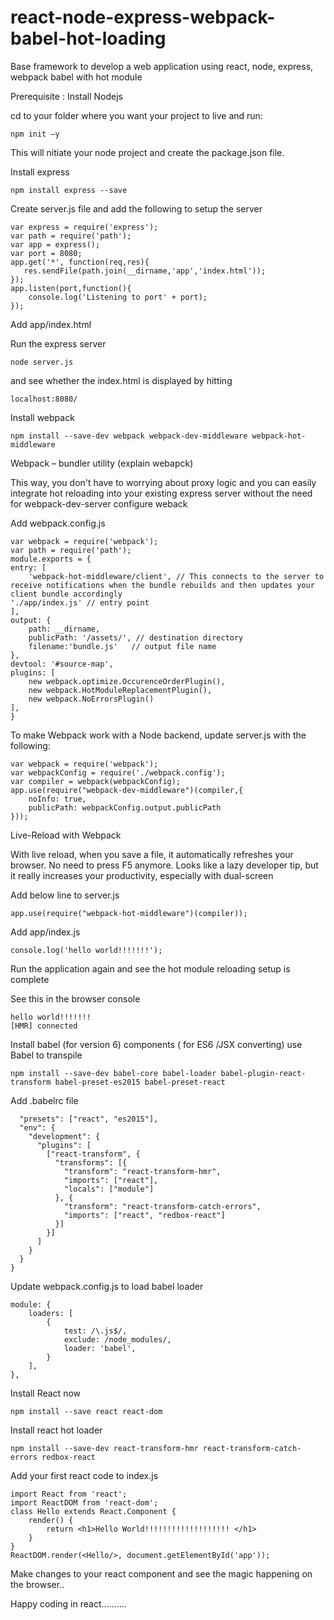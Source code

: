 # react-node-express-webpack-babel-hot-loading
Base framework to develop a web application using react, node, express, webpack babel with hot module 

Prerequisite : Install Nodejs

cd to your folder where you want your project to live and run:

    npm init –y 

This will nitiate your node project and create the package.json file.

Install express 

    npm install express --save
    
Create server.js file and add the following to setup the server

    var express = require('express');
    var path = require('path');
    var app = express();
    var port = 8080;
    app.get('*', function(req,res){
       res.sendFile(path.join(__dirname,'app','index.html'));
    });
    app.listen(port,function(){
        console.log('Listening to port' + port);
    });

Add app/index.html

Run the express server 

    node server.js
and see whether the index.html is displayed by hitting 

    localhost:8080/

Install webpack

    npm install --save-dev webpack webpack-dev-middleware webpack-hot-middleware

Webpack – bundler utility
(explain webapck)

This way, you don't have to worrying about proxy logic and you can easily integrate hot reloading into your existing express server without the need for webpack-dev-server
configure weback

Add webpack.config.js

    var webpack = require('webpack');
    var path = require('path');
    module.exports = {
    entry: [
        'webpack-hot-middleware/client', // This connects to the server to receive notifications when the bundle rebuilds and then updates your client bundle accordingly
    './app/index.js' // entry point
    ],
    output: {
        path: __dirname,
        publicPath: '/assets/', // destination directory
        filename:'bundle.js'   // output file name
    },
    devtool: '#source-map',
    plugins: [
        new webpack.optimize.OccurenceOrderPlugin(),
        new webpack.HotModuleReplacementPlugin(),
        new webpack.NoErrorsPlugin()
    ],
    }

To make Webpack work with a Node backend, update server.js with the following: 

    var webpack = require('webpack');
    var webpackConfig = require('./webpack.config');
    var compiler = webpack(webpackConfig);
    app.use(require("webpack-dev-middleware")(compiler,{
        noInfo: true,
        publicPath: webpackConfig.output.publicPath
    }));

Live-Reload with Webpack

With live reload, when you save a file, it automatically refreshes your browser. No need to press F5 anymore. Looks like a lazy developer tip, but it really increases your productivity, especially with dual-screen

Add below line to server.js

    app.use(require("webpack-hot-middleware")(compiler));

Add app/index.js

    console.log('hello world!!!!!!!');
    
Run the application again and see the hot module reloading setup is complete

See this in the browser console

    hello world!!!!!!!
    [HMR] connected
    
    
Install babel (for version 6) components ( for ES6 /JSX converting)
use Babel to transpile 

    npm install --save-dev babel-core babel-loader babel-plugin-react-transform babel-preset-es2015 babel-preset-react

Add .babelrc file

      "presets": ["react", "es2015"],
      "env": {
        "development": {
          "plugins": [
            ["react-transform", {
              "transforms": [{
                "transform": "react-transform-hmr",
                "imports": ["react"],
                "locals": ["module"]
              }, {
                "transform": "react-transform-catch-errors",
                "imports": ["react", "redbox-react"]
              }]
            }]
          ]
        }
      }
    }

Update webpack.config.js to load babel loader 

    module: {
        loaders: [
            {
                test: /\.js$/,
                exclude: /node_modules/,
                loader: 'babel',
            }
        ],
    },

Install React now

    npm install --save react react-dom

Install react hot loader

    npm install --save-dev react-transform-hmr react-transform-catch-errors redbox-react


Add your first react code  to index.js 

    import React from 'react';
    import ReactDOM from 'react-dom';
    class Hello extends React.Component {
        render() {
            return <h1>Hello World!!!!!!!!!!!!!!!!!!! </h1>
        }
    }
    ReactDOM.render(<Hello/>, document.getElementById('app'));


Make changes to your react component and see the magic happening on the browser..

Happy coding in react……….

